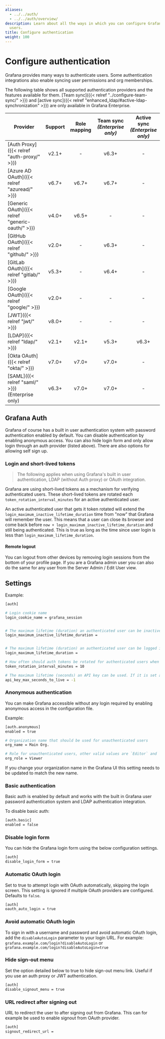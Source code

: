 ```yaml
---
aliases:
  - ../../auth/
  - ../../auth/overview/
description: Learn about all the ways in which you can configure Grafana to authenticate
  users.
title: Configure authentication
weight: 100
---
```


# Configure authentication

Grafana provides many ways to authenticate users. Some authentication integrations also enable syncing user permissions and org memberships.

The following table shows all supported authentication providers and the features available for them. [Team sync]({{< relref "../configure-team-sync/" >}}) and [active sync]({{< relref "enhanced_ldap/#active-ldap-synchronization" >}}) are only available in Grafana Enterprise.

| Provider                                         | Support | Role mapping | Team sync<br> _(Enterprise only)_ | Active sync<br> _(Enterprise only)_ |
| ------------------------------------------------ | :-----: | :----------: | :-------------------------------: | :---------------------------------: |
| [Auth Proxy]({{< relref "auth-proxy/" >}})       |  v2.1+  |      -       |               v6.3+               |                  -                  |
| [Azure AD OAuth]({{< relref "azuread/" >}})      |  v6.7+  |    v6.7+     |               v6.7+               |                  -                  |
| [Generic OAuth]({{< relref "generic-oauth/" >}}) |  v4.0+  |    v6.5+     |                 -                 |                  -                  |
| [GitHub OAuth]({{< relref "github/" >}})         |  v2.0+  |      -       |               v6.3+               |                  -                  |
| [GitLab OAuth]({{< relref "gitlab/" >}})         |  v5.3+  |      -       |               v6.4+               |                  -                  |
| [Google OAuth]({{< relref "google/" >}})         |  v2.0+  |      -       |                 -                 |                  -                  |
| [JWT]({{< relref "jwt/" >}})                     |  v8.0+  |      -       |                 -                 |                  -                  |
| [LDAP]({{< relref "ldap/" >}})                   |  v2.1+  |    v2.1+     |               v5.3+               |                v6.3+                |
| [Okta OAuth]({{< relref "okta/" >}})             |  v7.0+  |    v7.0+     |               v7.0+               |                  -                  |
| [SAML]({{< relref "saml/" >}}) (Enterprise only) |  v6.3+  |    v7.0+     |               v7.0+               |                  -                  |

## Grafana Auth

Grafana of course has a built in user authentication system with password authentication enabled by default. You can
disable authentication by enabling anonymous access. You can also hide login form and only allow login through an auth
provider (listed above). There are also options for allowing self sign up.

### Login and short-lived tokens

> The following applies when using Grafana's built in user authentication, LDAP (without Auth proxy) or OAuth integration.

Grafana are using short-lived tokens as a mechanism for verifying authenticated users.
These short-lived tokens are rotated each `token_rotation_interval_minutes` for an active authenticated user.

An active authenticated user that gets it token rotated will extend the `login_maximum_inactive_lifetime_duration` time from "now" that Grafana will remember the user.
This means that a user can close its browser and come back before `now + login_maximum_inactive_lifetime_duration` and still being authenticated.
This is true as long as the time since user login is less than `login_maximum_lifetime_duration`.

#### Remote logout

You can logout from other devices by removing login sessions from the bottom of your profile page. If you are
a Grafana admin user you can also do the same for any user from the Server Admin / Edit User view.

## Settings

Example:

```bash
[auth]

# Login cookie name
login_cookie_name = grafana_session


# The maximum lifetime (duration) an authenticated user can be inactive before being required to login at next visit. Default is 7 days (7d). This setting should be expressed as a duration, e.g. 5m (minutes), 6h (hours), 10d (days), 2w (weeks), 1M (month). The lifetime resets at each successful token rotation (token_rotation_interval_minutes).
login_maximum_inactive_lifetime_duration =


# The maximum lifetime (duration) an authenticated user can be logged in since login time before being required to login. Default is 30 days (30d). This setting should be expressed as a duration, e.g. 5m (minutes), 6h (hours), 10d (days), 2w (weeks), 1M (month).
login_maximum_lifetime_duration =

# How often should auth tokens be rotated for authenticated users when being active. The default is each 10 minutes.
token_rotation_interval_minutes = 10

# The maximum lifetime (seconds) an API key can be used. If it is set all the API keys should have limited lifetime that is lower than this value.
api_key_max_seconds_to_live = -1
```

### Anonymous authentication

You can make Grafana accessible without any login required by enabling anonymous access in the configuration file.

Example:

```bash
[auth.anonymous]
enabled = true

# Organization name that should be used for unauthenticated users
org_name = Main Org.

# Role for unauthenticated users, other valid values are `Editor` and `Admin`
org_role = Viewer
```

If you change your organization name in the Grafana UI this setting needs to be updated to match the new name.

### Basic authentication

Basic auth is enabled by default and works with the built in Grafana user password authentication system and LDAP
authentication integration.

To disable basic auth:

```bash
[auth.basic]
enabled = false
```

### Disable login form

You can hide the Grafana login form using the below configuration settings.

```bash
[auth]
disable_login_form = true
```

### Automatic OAuth login

Set to true to attempt login with OAuth automatically, skipping the login screen.
This setting is ignored if multiple OAuth providers are configured.
Defaults to `false`.

```bash
[auth]
oauth_auto_login = true
```

### Avoid automatic OAuth login

To sign in with a username and password and avoid automatic OAuth login, add the `disableAutoLogin` parameter to your login URL.
For example: `grafana.example.com/login?disableAutoLogin` or `grafana.example.com/login?disableAutoLogin=true`

### Hide sign-out menu

Set the option detailed below to true to hide sign-out menu link. Useful if you use an auth proxy or JWT authentication.

```bash
[auth]
disable_signout_menu = true
```

### URL redirect after signing out

URL to redirect the user to after signing out from Grafana. This can for example be used to enable signout from OAuth provider.

```bash
[auth]
signout_redirect_url =
```
